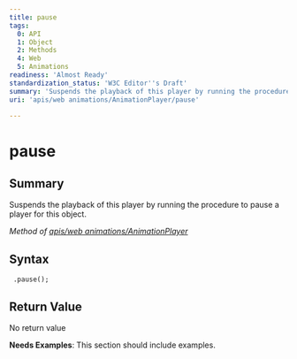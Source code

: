 ```yaml
---
title: pause
tags:
  0: API
  1: Object
  2: Methods
  4: Web
  5: Animations
readiness: 'Almost Ready'
standardization_status: 'W3C Editor''s Draft'
summary: 'Suspends the playback of this player by running the procedure to pause a player for this object.'
uri: 'apis/web animations/AnimationPlayer/pause'

---
```

# pause

## Summary

Suspends the playback of this player by running the procedure to pause a player for this object.

*Method of [apis/web animations/AnimationPlayer](/apis/web_animations/AnimationPlayer)*

## Syntax

``` {.js}
 .pause();
```

## Return Value

No return value

**Needs Examples**: This section should include examples.

